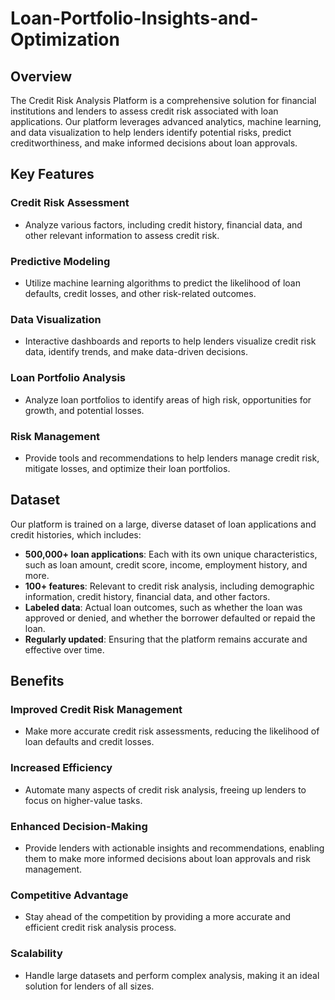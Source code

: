 # Loan-Portfolio-Insights-and-Optimization

**Overview**
-----------

The Credit Risk Analysis Platform is a comprehensive solution for financial institutions and lenders to assess credit risk associated with loan applications. Our platform leverages advanced analytics, machine learning, and data visualization to help lenders identify potential risks, predict creditworthiness, and make informed decisions about loan approvals.

**Key Features**
---------------

### Credit Risk Assessment

* Analyze various factors, including credit history, financial data, and other relevant information to assess credit risk.

### Predictive Modeling

* Utilize machine learning algorithms to predict the likelihood of loan defaults, credit losses, and other risk-related outcomes.

### Data Visualization

* Interactive dashboards and reports to help lenders visualize credit risk data, identify trends, and make data-driven decisions.

### Loan Portfolio Analysis

* Analyze loan portfolios to identify areas of high risk, opportunities for growth, and potential losses.

### Risk Management

* Provide tools and recommendations to help lenders manage credit risk, mitigate losses, and optimize their loan portfolios.

**Dataset**
---------

Our platform is trained on a large, diverse dataset of loan applications and credit histories, which includes:

* **500,000+ loan applications**: Each with its own unique characteristics, such as loan amount, credit score, income, employment history, and more.
* **100+ features**: Relevant to credit risk analysis, including demographic information, credit history, financial data, and other factors.
* **Labeled data**: Actual loan outcomes, such as whether the loan was approved or denied, and whether the borrower defaulted or repaid the loan.
* **Regularly updated**: Ensuring that the platform remains accurate and effective over time.

**Benefits**
----------

### Improved Credit Risk Management

* Make more accurate credit risk assessments, reducing the likelihood of loan defaults and credit losses.

### Increased Efficiency

* Automate many aspects of credit risk analysis, freeing up lenders to focus on higher-value tasks.

### Enhanced Decision-Making

* Provide lenders with actionable insights and recommendations, enabling them to make more informed decisions about loan approvals and risk management.

### Competitive Advantage

* Stay ahead of the competition by providing a more accurate and efficient credit risk analysis process.

### Scalability

* Handle large datasets and perform complex analysis, making it an ideal solution for lenders of all sizes.


